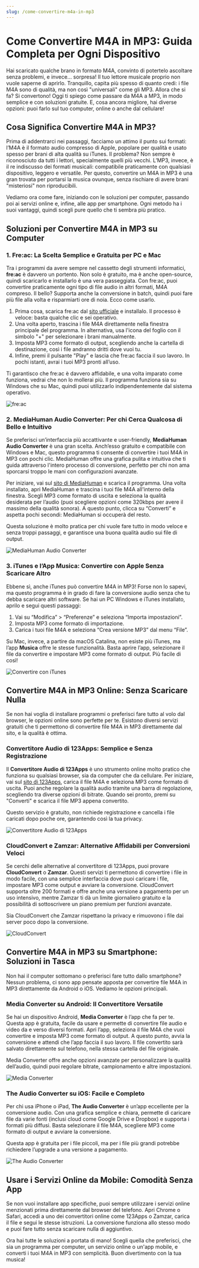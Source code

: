 ```yaml
---
slug: /come-convertire-m4a-in-mp3
---
```


# Come Convertire M4A in MP3: Guida Completa per Ogni Dispositivo

Hai scaricato qualche brano in formato M4A, convinto di potertelo ascoltare senza problemi, e invece... sorpresa! Il tuo lettore musicale proprio non vuole saperne di aprirlo. Tranquillo, capita più spesso di quanto credi: i file M4A sono di qualità, ma non così "universali" come gli MP3. Allora che si fa? Si convertono! Oggi ti spiego come passare da M4A a MP3, in modo semplice e con soluzioni gratuite. E, cosa ancora migliore, hai diverse opzioni: puoi farlo sul tuo computer, online o anche dal cellulare!

## Cosa Significa Convertire M4A in MP3?

Prima di addentrarci nei passaggi, facciamo un attimo il punto sui formati: l’M4A è il formato audio compresso di Apple, popolare per qualità e usato spesso per brani di alta qualità su iTunes. Il problema? Non sempre è riconosciuto da tutti i lettori, specialmente quelli più vecchi. L’MP3, invece, è il re indiscusso dei formati musicali: compatibile praticamente con qualsiasi dispositivo, leggero e versatile. Per questo, convertire un M4A in MP3 è una gran trovata per portarsi la musica ovunque, senza rischiare di avere brani "misteriosi" non riproducibili. 

Vediamo ora come fare, iniziando con le soluzioni per computer, passando poi ai servizi online e, infine, alle app per smartphone. Ogni metodo ha i suoi vantaggi, quindi scegli pure quello che ti sembra più pratico.

## Soluzioni per Convertire M4A in MP3 su Computer

### 1. Fre:ac: La Scelta Semplice e Gratuita per PC e Mac

Tra i programmi da avere sempre nel cassetto degli strumenti informatici, **fre:ac** è davvero un portento. Non solo è gratuito, ma è anche open-source, quindi scaricarlo e installarlo è una vera passeggiata. Con fre:ac, puoi convertire praticamente ogni tipo di file audio in altri formati, M4A compreso. Il bello? Supporta anche la conversione in batch, quindi puoi fare più file alla volta e risparmiarti ore di noia. Ecco come usarlo.

1. Prima cosa, scarica fre:ac dal [sito ufficiale](https://www.freac.org/en/downloads-mainmenu-33) e installalo. Il processo è veloce: basta qualche clic e sei operativo.
2. Una volta aperto, trascina i file M4A direttamente nella finestra principale del programma. In alternativa, usa l'icona del foglio con il simbolo "+" per selezionare i brani manualmente.
3. Imposta MP3 come formato di output, scegliendo anche la cartella di destinazione, così i file andranno dritti dove vuoi tu.
4. Infine, premi il pulsante "Play" e lascia che fre:ac faccia il suo lavoro. In pochi istanti, avrai i tuoi MP3 pronti all’uso.

Ti garantisco che fre:ac è davvero affidabile, e una volta imparato come funziona, vedrai che non lo mollerai più. Il programma funziona sia su Windows che su Mac, quindi puoi utilizzarlo indipendentemente dal sistema operativo.

![fre:ac](/guide-img/output/52d01e3d.jpg)

### 2. MediaHuman Audio Converter: Per chi Cerca Qualcosa di Bello e Intuitivo

Se preferisci un’interfaccia più accattivante e user-friendly, **MediaHuman Audio Converter** è una gran scelta. Anch’esso gratuito e compatibile con Windows e Mac, questo programma ti consente di convertire i tuoi M4A in MP3 con pochi clic. MediaHuman offre una grafica pulita e intuitiva che ti guida attraverso l'intero processo di conversione, perfetto per chi non ama sporcarsi troppo le mani con configurazioni avanzate.

Per iniziare, vai sul [sito di MediaHuman](http://www.mediahuman.com/it/audio-converter/) e scarica il programma. Una volta installato, apri MediaHuman e trascina i tuoi file M4A all'interno della finestra. Scegli MP3 come formato di uscita e seleziona la qualità desiderata per l’audio (puoi scegliere opzioni come 320kbps per avere il massimo della qualità sonora). A questo punto, clicca su “Converti” e aspetta pochi secondi: MediaHuman si occuperà del resto. 

Questa soluzione è molto pratica per chi vuole fare tutto in modo veloce e senza troppi passaggi, e garantisce una buona qualità audio sui file di output.

![MediaHuman Audio Converter](/guide-img/output/6109756e.jpg)

### 3. iTunes e l’App Musica: Convertire con Apple Senza Scaricare Altro

Ebbene sì, anche iTunes può convertire M4A in MP3! Forse non lo sapevi, ma questo programma è in grado di fare la conversione audio senza che tu debba scaricare altri software. Se hai un PC Windows e iTunes installato, aprilo e segui questi passaggi:

1. Vai su “Modifica” > “Preferenze” e seleziona “Importa impostazioni”.
2. Imposta MP3 come formato di importazione.
3. Carica i tuoi file M4A e seleziona “Crea versione MP3” dal menu “File”. 

Su Mac, invece, a partire da macOS Catalina, non esiste più iTunes, ma l’app **Musica** offre le stesse funzionalità. Basta aprire l’app, selezionare il file da convertire e impostare MP3 come formato di output. Più facile di così!

![Convertire con iTunes](/guide-img/output/dasjhGGG3.jpg)

## Convertire M4A in MP3 Online: Senza Scaricare Nulla

Se non hai voglia di installare programmi o preferisci fare tutto al volo dal browser, le opzioni online sono perfette per te. Esistono diversi servizi gratuiti che ti permettono di convertire file M4A in MP3 direttamente dal sito, e la qualità è ottima.

### Convertitore Audio di 123Apps: Semplice e Senza Registrazione

Il **Convertitore Audio di 123Apps** è uno strumento online molto pratico che funziona su qualsiasi browser, sia da computer che da cellulare. Per iniziare, vai sul [sito di 123Apps](http://online-audio-converter.com/it/), carica il file M4A e seleziona MP3 come formato di uscita. Puoi anche regolare la qualità audio tramite una barra di regolazione, scegliendo tra diverse opzioni di bitrate. Quando sei pronto, premi su "Converti" e scarica il file MP3 appena convertito.

Questo servizio è gratuito, non richiede registrazione e cancella i file caricati dopo poche ore, garantendo così la tua privacy.

![Convertitore Audio di 123Apps](/guide-img/output/ce78d2cd.jpg)

### CloudConvert e Zamzar: Alternative Affidabili per Conversioni Veloci

Se cerchi delle alternative al convertitore di 123Apps, puoi provare **CloudConvert** o **Zamzar**. Questi servizi ti permettono di convertire i file in modo facile, con una semplice interfaccia dove puoi caricare i file, impostare MP3 come output e avviare la conversione. CloudConvert supporta oltre 200 formati e offre anche una versione a pagamento per un uso intensivo, mentre Zamzar ti dà un limite giornaliero gratuito e la possibilità di sottoscrivere un piano premium per funzioni avanzate.

Sia CloudConvert che Zamzar rispettano la privacy e rimuovono i file dai server poco dopo la conversione.

![CloudConvert](/guide-img/output/bd07e999.jpg)

## Convertire M4A in MP3 su Smartphone: Soluzioni in Tasca

Non hai il computer sottomano o preferisci fare tutto dallo smartphone? Nessun problema, ci sono app pensate apposta per convertire file M4A in MP3 direttamente da Android o iOS. Vediamo le opzioni principali.

### Media Converter su Android: Il Convertitore Versatile

Se hai un dispositivo Android, **Media Converter** è l’app che fa per te. Questa app è gratuita, facile da usare e permette di convertire file audio e video da e verso diversi formati. Apri l’app, seleziona il file M4A che vuoi convertire e imposta MP3 come formato di output. A questo punto, avvia la conversione e attendi che l’app faccia il suo lavoro. Il file convertito sarà salvato direttamente sul telefono, nella stessa cartella del file originale.

Media Converter offre anche opzioni avanzate per personalizzare la qualità dell’audio, quindi puoi regolare bitrate, campionamento e altre impostazioni.

![Media Converter](/guide-img/output/f7f325c8.jpg)

### The Audio Converter su iOS: Facile e Completo

Per chi usa iPhone o iPad, **The Audio Converter** è un’app eccellente per la conversione audio. Con una grafica semplice e chiara, permette di caricare file da varie fonti (inclusi cloud come Google Drive e Dropbox) e supporta i formati più diffusi. Basta selezionare il file M4A, scegliere MP3 come formato di output e avviare la conversione. 

Questa app è gratuita per i file piccoli, ma per i file più grandi potrebbe richiedere l’upgrade a una versione a pagamento.

![The Audio Converter](/guide-img/output/30c2b9e5.jpg)

## Usare i Servizi Online da Mobile: Comodità Senza App

Se non vuoi installare app specifiche, puoi sempre utilizzare i servizi online menzionati prima direttamente dal browser del telefono. Apri Chrome o Safari, accedi a uno dei convertitori online come 123Apps o Zamzar, carica il file e segui le stesse istruzioni. La conversione funziona allo stesso modo e puoi fare tutto senza scaricare nulla di aggiuntivo.

Ora hai tutte le soluzioni a portata di mano! Scegli quella che preferisci, che sia un programma per computer, un servizio online o un'app mobile, e converti i tuoi M4A in MP3 con semplicità. Buon divertimento con la tua musica!